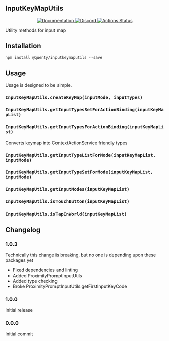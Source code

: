 ## InputKeyMapUtils
<div align="center">
  <a href="http://quenty.github.io/api/">
    <img src="https://img.shields.io/badge/docs-website-green.svg" alt="Documentation" />
  </a>
  <a href="https://discord.gg/mhtGUS8">
    <img src="https://img.shields.io/badge/discord-nevermore-blue.svg" alt="Discord" />
  </a>
  <a href="https://github.com/Quenty/NevermoreEngine/actions">
    <img src="https://github.com/Quenty/NevermoreEngine/workflows/lint/badge.svg" alt="Actions Status" />
  </a>
</div>

Utility methods for input map

## Installation
```
npm install @quenty/inputkeymaputils --save
```

## Usage
Usage is designed to be simple.

### `InputKeyMapUtils.createKeyMap(inputMode, inputTypes)`

### `InputKeyMapUtils.getInputTypesSetForActionBinding(inputKeyMapList)`

### `InputKeyMapUtils.getInputTypesForActionBinding(inputKeyMapList)`
Converts keymap into ContextActionService friendly types

### `InputKeyMapUtils.getInputTypeListForMode(inputKeyMapList, inputMode)`

### `InputKeyMapUtils.getInputTypeSetForMode(inputKeyMapList, inputMode)`

### `InputKeyMapUtils.getInputModes(inputKeyMapList)`

### `InputKeyMapUtils.isTouchButton(inputKeyMapList)`

### `InputKeyMapUtils.isTapInWorld(inputKeyMapList)`


## Changelog

### 1.0.3
Technically this change is breaking, but no one is depending upon these packages yet

- Fixed dependencies and linting
- Added ProximityPromptInputUtils
- Added type checking
- Broke ProximityPromptInputUtils.getFirstInputKeyCode

### 1.0.0
Initial release

### 0.0.0
Initial commit
